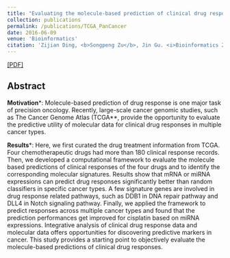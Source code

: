 ```yaml
---
title: "Evaluating the molecule-based prediction of clinical drug responses in cancer"
collection: publications
permalink: /publications/TCGA_PanCancer
date: 2016-06-09
venue: 'Bioinformatics'
citation: 'Zijian Ding, <b>Songpeng Zu</b>, Jin Gu. <i>Bioinformatics 2016</i>'
---
```


[[PDF]](https://academic.oup.com/bioinformatics/article-pdf/32/19/2891/25072593/btw344.pdf)

## Abstract
**Motivation***: Molecule-based prediction of drug response is one major task of precision oncology. Recently, large-scale cancer genomic studies, such as The Cancer Genome Atlas (TCGA**, provide the opportunity to evaluate the predictive utility of molecular data for clinical drug responses in multiple cancer types.

**Results***: Here, we first curated the drug treatment information from TCGA. Four chemotherapeutic drugs had more than 180 clinical response records. Then, we developed a computational framework to evaluate the molecule based predictions of clinical responses of the four drugs and to identify the corresponding molecular signatures. Results show that mRNA or miRNA expressions can predict drug responses significantly better than random classifiers in specific cancer types. A few signature genes are involved in drug response related pathways, such as DDB1 in DNA repair pathway and DLL4 in Notch signaling pathway. Finally, we applied the framework to predict responses across multiple cancer types and found that the prediction performances get improved for cisplatin based on miRNA expressions. Integrative analysis of clinical drug response data and molecular data offers opportunities for discovering predictive markers in cancer. This study provides a starting point to objectively evaluate the molecule-based predictions of clinical drug responses.

